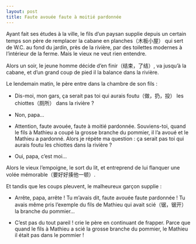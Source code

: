 ```yaml
---
layout: post
title: Faute avouée faute à moitié pardonnée
---
```




Ayant fait ses études à la ville, le fils d’un paysan supplie depuis un certain temps son père de remplacer la cabane en planches（木板小屋） qui sert de W.C. au fond du jardin, près de la rivière, par des toilettes modernes à l’intérieur de la ferme. Mais le vieux ne veut rien entendre.

Alors un soir, le jeune homme décide d’en finir（结束，了结）, va jusqu’à la cabane, et d’un grand coup de pied il la balance dans la rivière. 

Le lendemain matin, le père entre dans la chambre de son fils :

-	Dis-moi, mon gars, ça serait pas toi qui aurais foutu（做，扔，投） les chiottes（厕所） dans la rivière ?

-	Non, papa…

-	Attention, faute avouée, faute à moitié pardonnée. Souviens-toi, quand le fils à Mathieu a coupé la grosse branche du pommier, il l’a avoué et le Mathieu a pardonné. Alors je répète ma question : ça serait pas toi qui aurais foutu les chiottes dans la rivière ?

-	Oui, papa, c’est moi…

Alors le vieux l’empoigne, le sort du lit, et entreprend de lui flanquer une volée mémorable（要好好揍他一顿）.

Et tandis que les coups pleuvent, le malheureux garçon supplie :

-	Arrête, papa, arrête ! Tu m’avais dit, faute avouée faute pardonnée ! Tu avais même pris l’exemple du fils de Mathieu qui avait scié（锯，锯开） la branche du pommier…

-	C’est pas du tout pareil ! crie le père en continuant de frapper. Parce que quand le fils à Mathieu a scié la grosse branche du pommier, le Mathieu il était pas dans le pommier ! 
